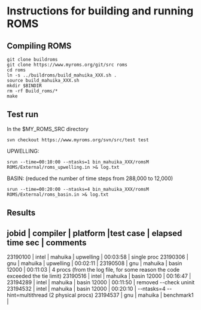 # Instructions for building and running ROMS


## Compiling ROMS

```
git clone buildroms
git clone https://www.myroms.org/git/src roms
cd roms
ln -s ../buildroms/build_mahuika_XXX.sh .
source build_mahuika_XXX.sh
mkdir $BINDIR
rm -rf Build_roms/*
make
```

## Test run

In the $MY_ROMS_SRC directory
```
svn checkout https://www.myroms.org/svn/src/test test
```

UPWELLING:
```
srun --time=00:10:00 --ntasks=1 bin_mahuika_XXX/romsM ROMS/External/roms_upwelling.in >& log.txt
```


BASIN: (reduced the number of time steps from 288,000 to 12,000)
```
srun --time=00:20:00 --ntasks=4 bin_mahuika_XXX/romsM ROMS/External/roms_basin.in >& log.txt
```


## Results

jobid    |  compiler  | platform    |test case |  elapsed time sec | comments
-----------------------------------------------------
23190100 | intel      | mahuika     | upwelling | 00:03:58         | single proc
23190306 | gnu        | mahuika     | upwelling | 00:02:11         | 
23190508 | gnu        | mahuika     | basin 12000  |  00:11:03     | 4 procs (from the log file, for some reason the code exceeded the tie limit)
23190516 | intel      | mahuika     | basin 12000  |  00:16:47     |         
23194289 | intel      | mahuika     | basin 12000  |  00:11:50     | removed --check uninit
23194532 | intel      | mahuika     | basin 12000  |  00:20:10     | --ntasks=4 --hint=multithread (2 physical procs)
23194537 | gnu        | mahuika     | benchmark1   | 

